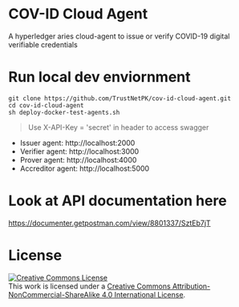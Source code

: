 # COV-ID Cloud Agent
A hyperledger aries cloud-agent to issue or verify COVID-19 digital verifiable credentials


# Run local dev enviornment
```
git clone https://github.com/TrustNetPK/cov-id-cloud-agent.git
cd cov-id-cloud-agent
sh deploy-docker-test-agents.sh
```

> Use X-API-Key = 'secret' in header to access swagger

- Issuer agent: http://localhost:2000
- Verifier agent: http://localhost:3000
- Prover agent: http://localhost:4000
- Accreditor agent: http://localhost:5000



# Look at API documentation here
https://documenter.getpostman.com/view/8801337/SztEb7jT


# License
<a rel="license" href="http://creativecommons.org/licenses/by-nc-sa/4.0/"><img alt="Creative Commons License" style="border-width:0" src="https://i.creativecommons.org/l/by-nc-sa/4.0/88x31.png" /></a><br />This work is licensed under a <a rel="license" href="http://creativecommons.org/licenses/by-nc-sa/4.0/">Creative Commons Attribution-NonCommercial-ShareAlike 4.0 International License</a>.
